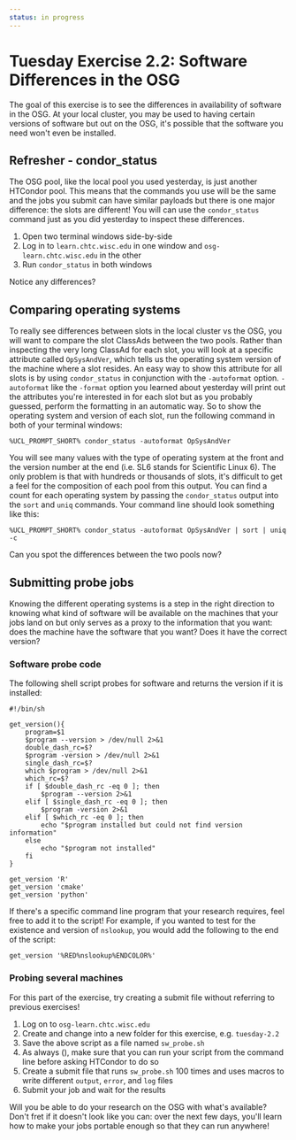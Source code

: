 ```yaml
---
status: in progress
---
```


Tuesday Exercise 2.2: Software Differences in the OSG
=====================================================

The goal of this exercise is to see the differences in availability of software in the OSG. At your local cluster, you may be used to having certain versions of software but out on the OSG, it's possible that the software you need won't even be installed.

Refresher - condor\_status
--------------------------

The OSG pool, like the local pool you used yesterday, is just another HTCondor pool. This means that the commands you use will be the same and the jobs you submit can have similar payloads but there is one major difference: the slots are different! You will can use the `condor_status` command just as you did yesterday to inspect these differences.

1.  Open two terminal windows side-by-side
2.  Log in to `learn.chtc.wisc.edu` in one window and `osg-learn.chtc.wisc.edu` in the other
3.  Run `condor_status` in both windows

Notice any differences?

Comparing operating systems
---------------------------

To really see differences between slots in the local cluster vs the OSG, you will want to compare the slot ClassAds between the two pools. Rather than inspecting the very long ClassAd for each slot, you will look at a specific attribute called `OpSysAndVer`, which tells us the operating system version of the machine where a slot resides. An easy way to show this attribute for all slots is by using `condor_status` in conjunction with the `-autoformat` option. `-autoformat` like the `-format` option you learned about yesterday will print out the attributes you're interested in for each slot but as you probably guessed, perform the formatting in an automatic way. So to show the operating system and version of each slot, run the following command in both of your terminal windows:

``` console
%UCL_PROMPT_SHORT% condor_status -autoformat OpSysAndVer
```

You will see many values with the type of operating system at the front and the version number at the end (i.e. SL6 stands for Scientific Linux 6). The only problem is that with hundreds or thousands of slots, it's difficult to get a feel for the composition of each pool from this output. You can find a count for each operating system by passing the `condor_status` output into the `sort` and `uniq` commands. Your command line should look something like this:

``` console
%UCL_PROMPT_SHORT% condor_status -autoformat OpSysAndVer | sort | uniq -c
```

Can you spot the differences between the two pools now?

Submitting probe jobs
---------------------

Knowing the different operating systems is a step in the right direction to knowing what kind of software will be available on the machines that your jobs land on but only serves as a proxy to the information that you want: does the machine have the software that you want? Does it have the correct version?

### Software probe code

The following shell script probes for software and returns the version if it is installed:

``` file
#!/bin/sh

get_version(){
    program=$1
    $program --version > /dev/null 2>&1
    double_dash_rc=$?
    $program -version > /dev/null 2>&1
    single_dash_rc=$?
    which $program > /dev/null 2>&1
    which_rc=$?
    if [ $double_dash_rc -eq 0 ]; then
        $program --version 2>&1
    elif [ $single_dash_rc -eq 0 ]; then
        $program -version 2>&1
    elif [ $which_rc -eq 0 ]; then
        echo "$program installed but could not find version information"
    else
        echo "$program not installed"
    fi
}

get_version 'R'
get_version 'cmake'
get_version 'python'
```

If there's a specific command line program that your research requires, feel free to add it to the script! For example, if you wanted to test for the existence and version of `nslookup`, you would add the following to the end of the script:

``` file
get_version '%RED%nslookup%ENDCOLOR%'
```

### Probing several machines

For this part of the exercise, try creating a submit file without referring to previous exercises!

1.  Log on to `osg-learn.chtc.wisc.edu`
2.  Create and change into a new folder for this exercise, e.g. `tuesday-2.2`
3.  Save the above script as a file named `sw_probe.sh`
4.  As always (), make sure that you can run your script from the command line before asking HTCondor to do so
5.  Create a submit file that runs `sw_probe.sh` 100 times and uses macros to write different `output`, `error`, and `log` files
6.  Submit your job and wait for the results

Will you be able to do your research on the OSG with what's available? Don't fret if it doesn't look like you can: over the next few days, you'll learn how to make your jobs portable enough so that they can run anywhere!

